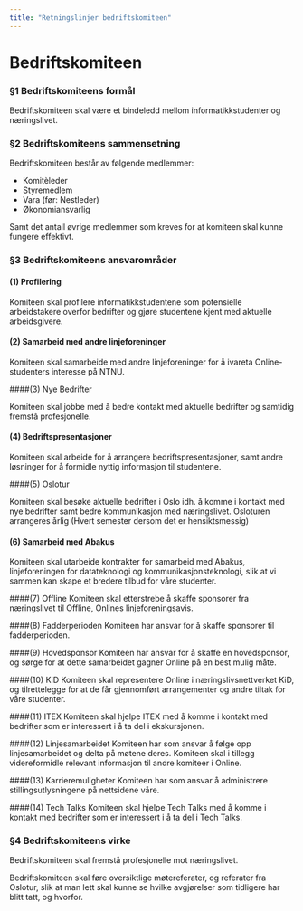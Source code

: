 ```yaml
---
title: "Retningslinjer bedriftskomiteen"
---
```


Bedriftskomiteen
===========

### §1 Bedriftskomiteens formål

Bedriftskomiteen skal være et bindeledd mellom informatikkstudenter og næringslivet. 


### §2 Bedriftskomiteens sammensetning

Bedriftskomiteen består av følgende medlemmer: 

* Komitèleder  
* Styremedlem  
* Vara (før: Nestleder)
* Økonomiansvarlig  

Samt det antall øvrige medlemmer som kreves for at komiteen skal kunne fungere effektivt.


### §3 Bedriftskomiteens ansvarområder

#### (1) Profilering

Komiteen skal profilere informatikkstudentene som potensielle arbeidstakere overfor bedrifter og gjøre studentene kjent med aktuelle arbeidsgivere. 

#### (2) Samarbeid med andre linjeforeninger 

Komiteen skal samarbeide med andre linjeforeninger for å ivareta Online-studenters interesse på NTNU.

####(3) Nye Bedrifter

Komiteen skal jobbe med å bedre kontakt med aktuelle bedrifter og samtidig fremstå profesjonelle.

#### (4) Bedriftspresentasjoner

Komiteen skal arbeide for å arrangere bedriftspresentasjoner, samt andre løsninger for å formidle nyttig informasjon til studentene.


####(5) Oslotur

Komiteen skal besøke aktuelle bedrifter i Oslo idh. å komme i kontakt med nye bedrifter samt bedre kommunikasjon med næringslivet. Osloturen arrangeres årlig (Hvert semester dersom det er hensiktsmessig)


#### (6) Samarbeid med Abakus

Komiteen skal utarbeide kontrakter for samarbeid med Abakus, linjeforeningen for datateknologi og kommunikasjonsteknologi, slik at vi sammen kan skape et bredere tilbud for våre studenter.

####(7) Offline
Komiteen skal etterstrebe å skaffe sponsorer fra næringslivet til Offline, Onlines linjeforeningsavis.

####(8) Fadderperioden
Komiteen har ansvar for å skaffe sponsorer til fadderperioden.

####(9) Hovedsponsor
Komiteen har ansvar for å skaffe en hovedsponsor, og sørge for at dette samarbeidet gagner Online på en best mulig måte.

####(10) KiD
Komiteen skal representere Online i næringslivsnettverket KiD, og tilrettelegge for at de får gjennomført arrangementer og andre tiltak for våre studenter.

####(11) ITEX
Komiteen skal hjelpe ITEX med å komme i kontakt med bedrifter som er interessert i å ta del i ekskursjonen. 

####(12) Linjesamarbeidet 
Komiteen har som ansvar å følge opp linjesamarbeidet og delta på møtene deres. Komiteen skal i tillegg videreformidle relevant informasjon til andre komiteer i Online.

####(13) Karrieremuligheter
Komiteen har som ansvar å administrere stillingsutlysningene på nettsidene våre. 

####(14) Tech Talks
Komiteen skal hjelpe Tech Talks med å komme i kontakt med bedrifter som er interessert i å ta del i Tech Talks.

### §4 Bedriftskomiteens virke

Bedriftskomiteen skal fremstå profesjonelle mot næringslivet.

Bedriftskomiteen skal føre oversiktlige møtereferater, og referater fra Oslotur, slik at man lett skal kunne se hvilke avgjørelser som tidligere har blitt tatt, og hvorfor.
